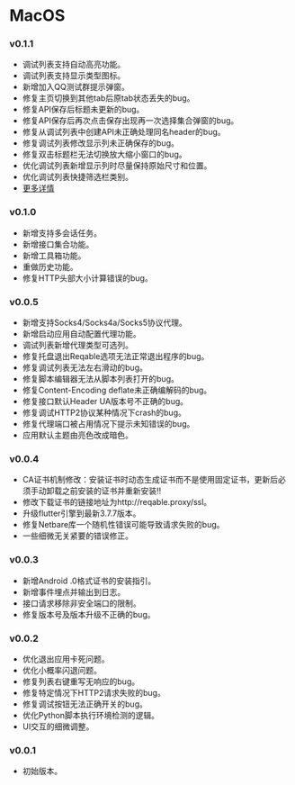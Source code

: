 # MacOS

### v0.1.1
- 调试列表支持自动高亮功能。
- 调试列表支持显示类型图标。
- 新增加入QQ测试群提示弹窗。
- 修复主页切换到其他tab后原tab状态丢失的bug。
- 修复API保存后标题未更新的bug。
- 修复API保存后再次点击保存出现再一次选择集合弹窗的bug。
- 修复从调试列表中创建API未正确处理同名header的bug。
- 修复调试列表修改显示列未正确保存的bug。
- 修复双击标题栏无法切换放大缩小窗口的bug。
- 优化调试列表新增显示列时尽量保持原始尺寸和位置。
- 优化调试列表快捷筛选栏类别。
- [更多详情](https://reqable.com/)

### v0.1.0
- 新增支持多会话任务。
- 新增接口集合功能。
- 新增工具箱功能。
- 重做历史功能。
- 修复HTTP头部大小计算错误的bug。

### v0.0.5
- 新增支持Socks4/Socks4a/Socks5协议代理。
- 新增启动应用自动配置代理功能。
- 调试列表新增代理类型可选列。
- 修复托盘退出Reqable选项无法正常退出程序的bug。
- 修复调试列表无法左右滑动的bug。
- 修复脚本编辑器无法从脚本列表打开的bug。
- 修复Content-Encoding deflate未正确编解码的bug。
- 修复接口默认Header UA版本号不正确的bug。
- 修复调试HTTP2协议某种情况下crash的bug。
- 修复代理端口被占用情况下提示未知错误的bug。
- 应用默认主题由亮色改成暗色。

### v0.0.4
- CA证书机制修改：安装证书时动态生成证书而不是使用固定证书，更新后必须手动卸载之前安装的证书并重新安装‼️
- 修改下载证书的链接地址为http://reqable.proxy/ssl。
- 升级flutter引擎到最新3.7.7版本。
- 修复Netbare库一个随机性错误可能导致请求失败的bug。
- 一些细微无关紧要的错误修正。

### v0.0.3
- 新增Android .0格式证书的安装指引。
- 新增事件埋点并输出到日志。
- 接口请求移除非安全端口的限制。
- 修复版本号及版本升级不正确的bug。

### v0.0.2
- 优化退出应用卡死问题。
- 优化小概率闪退问题。
- 修复列表右键重写无响应的bug。
- 修复特定情况下HTTP2请求失败的bug。
- 修复调试按钮无法正确开关的bug。
- 优化Python脚本执行环境检测的逻辑。
- UI交互的细微调整。

### v0.0.1
- 初始版本。
